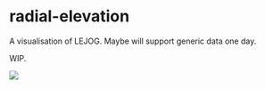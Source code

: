 # radial-elevation

A visualisation of LEJOG. Maybe will support generic data one day.

WIP.

![](http://i.imgur.com/BjLU2Ij.png)
